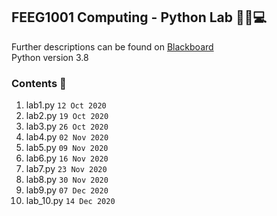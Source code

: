 FEEG1001 Computing - Python Lab 🐱‍💻💻
---
Further descriptions can be found on [Blackboard](https://blackboard.soton.ac.uk)  
Python version 3.8

### Contents 📃
1. lab1.py `12 Oct 2020`
2. lab2.py `19 Oct 2020`
3. lab3.py `26 Oct 2020`
4. lab4.py `02 Nov 2020`
5. lab5.py `09 Nov 2020`
6. lab6.py `16 Nov 2020`
7. lab7.py `23 Nov 2020`
8. lab8.py `30 Nov 2020`
9. lab9.py `07 Dec 2020`
10. lab_10.py `14 Dec 2020`
